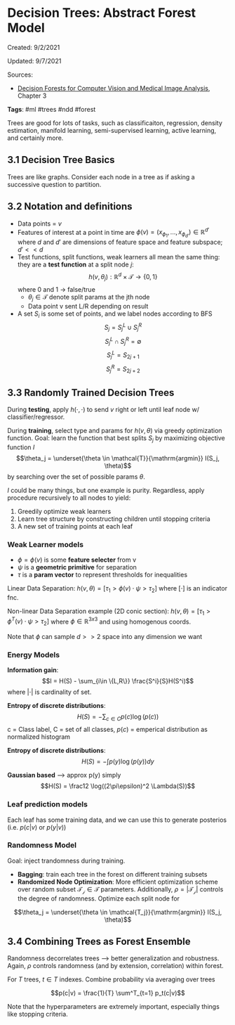 # Decision Trees: Abstract Forest Model
Created: 9/2/2021

Updated: 9/7/2021

Sources:
* [Decision Forests for Computer Vision and Medical Image Analysis](https://link.springer.com/book/10.1007/978-1-4471-4929-3), Chapter 3

**Tags**: #ml #trees #ndd #forest

Trees are good for lots of tasks, such as classificaiton, regression, density estimation, manifold learning, semi-supervised learning, active learning, and certainly more.

## 3.1 Decision Tree Basics
Trees are like graphs. Consider each node in a tree as if asking a successive question to partition.

## 3.2 Notation and definitions
* Data points = $v$
* Features of interest at a point in time are $\phi(v) = (x_{\phi_1}, ..., x_{\phi_{d'}}) \in \mathbb{R}^{d'}$ where $d$ and $d'$ are dimensions of feature space and feature subspace; $d' << d$ 
* Test functions, split functions, weak learners all mean the same thing: they are a **test function** at a split node $j$:
$$h(v, \theta_j) : \mathbb{R}^d \times \mathcal{T} \rightarrow \{0, 1\}$$
where 0 and 1 $\rightarrow$ false/true
	* $\theta_j \in \mathcal{T}$ denote split params at the jth node
	* Data point v sent L/R depending on result
* A set $S_i$ is some set of points, and we label nodes according to BFS
$$S_j = S^L_j \cup S^R_j$$
$$S^L_j \cap S^R_j = \emptyset$$
$$S^L_j = S_{2j+1}$$
$$S^R_j = S_{2j+2}$$

## 3.3 Randomly Trained Decision Trees
During **testing**, apply $h(\cdot, \cdot)$ to send $v$ right or left until leaf node w/ classifier/regressor. 

During **training**, select type and params for $h(v, \theta)$ via greedy optimization function. Goal: learn the function that best splits $S_j$ by maximizing objective function $I$
$$\theta_j = \underset{\theta \in \mathcal{T}}{\mathrm{argmin}} I(S_j, \theta)$$
by searching over the set of possible params $\theta$. 

$I$ could be many things, but one example is purity. Regardless, apply procedure recursively to all nodes to yield:
1. Greedily optimize weak learners
2. Learn tree structure by constructing children until stopping criteria
3. A new set of training points at each leaf

### Weak Learner models
* $\phi = \phi(v)$ is some **feature selecter** from v
* $\psi$ is a **geometric primitive** for separation
* $\tau$ is a **param vector** to represent thresholds for inequalities

Linear Data Separation: $h(v, \theta) = [\tau_1 > \phi(v) \cdot \psi > \tau_2]$ where $[\cdot]$ is an indicator fnc.

Non-linear Data Separation example (2D conic section): $h(v, \theta) = [\tau_1 > \phi^T(v) \cdot \psi > \tau_2]$ where $\phi \in \mathbb{R}^{3x3}$ and using homogenous coords. 

Note that $\phi$ can sample $d>>2$ space into any dimension we want

### Energy Models
**Information gain**:
$$I = H(S) - \sum_{i\in \{L,R\}} \frac{S^i}{S}H(S^i)$$
where $|\cdot|$ is cardinality of set.

**Entropy of discrete distributions**:
$$H(S) = - \sum_{c \in C} p(c)\log(p(c))$$
c = Class label, C = set of all classes, $p(c)$ = emperical distribution as normalized histogram

**Entropy of discrete distributions**:
$$H(S) = -\int p(y)\log(p(y))dy$$

**Gaussian based** --> approx p(y) simply
$$H(S) = \frac12 \log((2\pi\epsilon)^2 \Lambda(S))$$

### Leaf prediction models
Each leaf has some training data, and we can use this to generate posterios (i.e. $p(c|v)$ or $p(y|v)$)

### Randomness Model
Goal: inject trandomness during training.
* **Bagging**: train each tree in the forest on different training subsets
* **Randomized Node Optimization**: More efficient optimization scheme over random subset $\mathcal{T_j} \in \mathcal{T}$ parameters. Additionally, $\rho = |\mathcal{T_j}|$ controls the degree of randomness. Optimize each split node for 

$$\theta_j = \underset{\theta \in \mathcal{T_j}}{\mathrm{argmin}} I(S_j, \theta)$$

## 3.4 Combining Trees as Forest Ensemble
Randomness decorrelates trees --> better generalization and robustness. Again, $\rho$ controls randomness (and by extension, correlation) within forest.

For $T$ trees, $t \in T$ indexes. Combine probability via averaging over trees

$$p(c|v) = \frac{1}{T} \sum^T_{t=1} p_t(c|v)$$

Note that the hyperparameters are extremely important, especially things like stopping criteria. 

